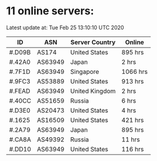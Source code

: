 # 11 online servers:

Latest update at: Tue Feb 25 13:10:10 UTC 2020

| ID | ASN | Server Country | Online |
| -- | --- | -------------- | ------ |
| #.D09B | AS174 | United States | 895 hrs |
| #.42A0 | AS63949 | Japan | 2 hrs |
| #.7F1D | AS63949 | Singapore | 1066 hrs |
| #.9FC3 | AS53889 | United States | 913 hrs |
| #.FEAD | AS63949 | United Kingdom | 2 hrs |
| #.40CC | AS51659 | Russia | 6 hrs |
| #.D3E0 | AS20473 | United States | 4 hrs |
| #.1625 | AS16509 | United States | 421 hrs |
| #.2A79 | AS63949 | Japan | 895 hrs |
| #.CA8A | AS49392 | Russia | 11 hrs |
| #.DD10 | AS63949 | United States | 116 hrs |

